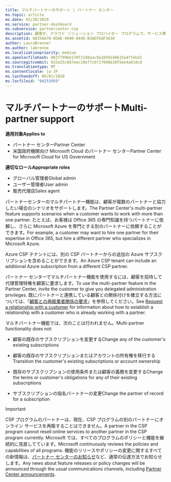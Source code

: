 ```yaml
---
title: マルチパートナーのサポート | パートナー センター
ms.topic: article
ms.date: 03/20/2019
ms.service: partner-dashboard
ms.subservice: partnercenter-csp
description: 顧客が、クラウド ソリューション プロバイダー プログラムで、サービス専門分野の異なる複数のパートナーとの連携を求める場合があります。
ms.assetid: 6835AA78-6DAE-4940-844D-B3AEFEAF3630
author: LauraBrenner
ms.author: labrenne
ms.localizationpriority: medium
ms.openlocfilehash: 8837799bb170f2148aac9a1849146615a4ffebd1
ms.sourcegitcommit: 833a25c887eec10ef7cb717898b10f5ee4a61dc8
ms.translationtype: MT
ms.contentlocale: ja-JP
ms.lasthandoff: 06/01/2020
ms.locfileid: "84253959"
---
```

# <a name="multi-partner-support"></a><span data-ttu-id="82cd5-103">マルチパートナーのサポート</span><span class="sxs-lookup"><span data-stu-id="82cd5-103">Multi-partner support</span></span>

<span data-ttu-id="82cd5-104">**適用対象**</span><span class="sxs-lookup"><span data-stu-id="82cd5-104">**Applies to**</span></span>

-  <span data-ttu-id="82cd5-105">パートナー センター</span><span class="sxs-lookup"><span data-stu-id="82cd5-105">Partner Center</span></span>
-  <span data-ttu-id="82cd5-106">米国政府機関向け Microsoft Cloud のパートナー センター</span><span class="sxs-lookup"><span data-stu-id="82cd5-106">Partner Center for Microsoft Cloud for US Government</span></span>

<span data-ttu-id="82cd5-107">**適切なロール**</span><span class="sxs-lookup"><span data-stu-id="82cd5-107">**Appropriate roles**</span></span>
-   <span data-ttu-id="82cd5-108">グローバル管理者</span><span class="sxs-lookup"><span data-stu-id="82cd5-108">Global admin</span></span>
-   <span data-ttu-id="82cd5-109">ユーザー管理者</span><span class="sxs-lookup"><span data-stu-id="82cd5-109">User admin</span></span>
-   <span data-ttu-id="82cd5-110">販売代理店</span><span class="sxs-lookup"><span data-stu-id="82cd5-110">Sales agent</span></span>

<span data-ttu-id="82cd5-111">パートナーセンターのマルチパートナー機能は、顧客が複数のパートナーと協力したい場合のシナリオをサポートします。</span><span class="sxs-lookup"><span data-stu-id="82cd5-111">The Partner Center's multi-partner feature supports scenarios when a customer wants to work with more than one partner.</span></span> <span data-ttu-id="82cd5-112">たとえば、お客様は Office 365 の専門知識を持つパートナーに依頼し、さらに Microsoft Azure を専門とする別のパートナーに依頼することができます。</span><span class="sxs-lookup"><span data-stu-id="82cd5-112">For example, a customer may want to hire one partner for their expertise in Office 365, but hire a different partner who specializes in Microsoft Azure.</span></span> 

<span data-ttu-id="82cd5-113">Azure CSP テナントには、別の CSP パートナーからの追加の Azure サブスクリプションを含めることができます。</span><span class="sxs-lookup"><span data-stu-id="82cd5-113">An Azure CSP tenant can include an additional Azure subscription from a different CSP partner.</span></span>

<span data-ttu-id="82cd5-114">パートナー センターでマルチパートナー機能を使用するには、顧客を招待して代理管理特権を顧客に要求します。</span><span class="sxs-lookup"><span data-stu-id="82cd5-114">To use the multi-partner feature in the Partner Center, invite the customer to give you delegated administration privileges.</span></span> <span data-ttu-id="82cd5-115">既にパートナーと連携している顧客との関係付けを確立する方法については、「[顧客との再販業者関係の要求](request-a-relationship-with-a-customer.md)」を参照してください。</span><span class="sxs-lookup"><span data-stu-id="82cd5-115">See [Request a relationship with a customer](request-a-relationship-with-a-customer.md) for information about how to establish a relationship with a customer who is already working with a partner.</span></span>

<span data-ttu-id="82cd5-116">マルチパートナー機能では、次のことは行われません。</span><span class="sxs-lookup"><span data-stu-id="82cd5-116">Multi-partner functionality does not:</span></span>

- <span data-ttu-id="82cd5-117">顧客の既存のサブスクリプションを変更する</span><span class="sxs-lookup"><span data-stu-id="82cd5-117">Change any of the customer's existing subscriptions</span></span>

- <span data-ttu-id="82cd5-118">顧客の既存のサブスクリプションまたはアカウントの所有権を移行する</span><span class="sxs-lookup"><span data-stu-id="82cd5-118">Transition the customer's existing subscriptions or account ownership</span></span>

- <span data-ttu-id="82cd5-119">既存のサブスクリプションの使用条件または顧客の義務を変更する</span><span class="sxs-lookup"><span data-stu-id="82cd5-119">Change the terms or customer's obligations for any of their existing subscriptions</span></span>

- <span data-ttu-id="82cd5-120">サブスクリプションの指名パートナーの変更</span><span class="sxs-lookup"><span data-stu-id="82cd5-120">Change the partner of record for a subscription</span></span>

> [!IMPORTANT]  
> <span data-ttu-id="82cd5-121">CSP プログラムのパートナーは、現在、CSP プログラムの別のパートナーにオンライン サービスを再販することはできません。</span><span class="sxs-lookup"><span data-stu-id="82cd5-121">A partner in the CSP program cannot resell online services to another partner in the CSP program currently.</span></span> <span data-ttu-id="82cd5-122">Microsoft では、すべてのプログラムのポリシーと機能を継続的に見直してています。</span><span class="sxs-lookup"><span data-stu-id="82cd5-122">Microsoft continuously reviews the policies and capabilities of all programs.</span></span> <span data-ttu-id="82cd5-123">機能のリリースやポリシーの変更に関するすべての新情報は、[パートナー センターのお知らせ](announcements/index.md)など、通常の伝達方法でお知らせします。</span><span class="sxs-lookup"><span data-stu-id="82cd5-123">Any news about feature releases or policy changes will be announced through the usual communications channels, including [Partner Center announcements](announcements/index.md).</span></span>






